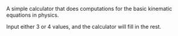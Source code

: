 A simple calculator that does computations for the basic kinematic equations in physics.

Input either 3 or 4 values, and the calculator will fill in the rest.
